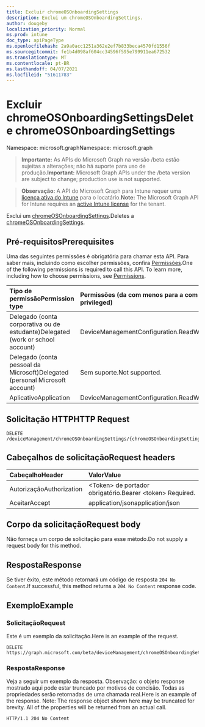 ```yaml
---
title: Excluir chromeOSOnboardingSettings
description: Exclui um chromeOSOnboardingSettings.
author: dougeby
localization_priority: Normal
ms.prod: intune
doc_type: apiPageType
ms.openlocfilehash: 2a9a0acc1251a362e2ef7b833beca4570fd1556f
ms.sourcegitcommit: fe1b4d098af604cc34596f595e799911ea672532
ms.translationtype: MT
ms.contentlocale: pt-BR
ms.lasthandoff: 04/07/2021
ms.locfileid: "51611783"
---
```

# <a name="delete-chromeosonboardingsettings"></a><span data-ttu-id="1caf0-103">Excluir chromeOSOnboardingSettings</span><span class="sxs-lookup"><span data-stu-id="1caf0-103">Delete chromeOSOnboardingSettings</span></span>

<span data-ttu-id="1caf0-104">Namespace: microsoft.graph</span><span class="sxs-lookup"><span data-stu-id="1caf0-104">Namespace: microsoft.graph</span></span>

> <span data-ttu-id="1caf0-105">**Importante:** As APIs do Microsoft Graph na versão /beta estão sujeitas a alterações; não há suporte para uso de produção.</span><span class="sxs-lookup"><span data-stu-id="1caf0-105">**Important:** Microsoft Graph APIs under the /beta version are subject to change; production use is not supported.</span></span>

> <span data-ttu-id="1caf0-106">**Observação:** A API do Microsoft Graph para Intune requer uma [licença ativa do Intune](https://go.microsoft.com/fwlink/?linkid=839381) para o locatário.</span><span class="sxs-lookup"><span data-stu-id="1caf0-106">**Note:** The Microsoft Graph API for Intune requires an [active Intune license](https://go.microsoft.com/fwlink/?linkid=839381) for the tenant.</span></span>

<span data-ttu-id="1caf0-107">Exclui um [chromeOSOnboardingSettings](../resources/intune-chromebooksync-chromeosonboardingsettings.md).</span><span class="sxs-lookup"><span data-stu-id="1caf0-107">Deletes a [chromeOSOnboardingSettings](../resources/intune-chromebooksync-chromeosonboardingsettings.md).</span></span>

## <a name="prerequisites"></a><span data-ttu-id="1caf0-108">Pré-requisitos</span><span class="sxs-lookup"><span data-stu-id="1caf0-108">Prerequisites</span></span>
<span data-ttu-id="1caf0-p101">Uma das seguintes permissões é obrigatória para chamar esta API. Para saber mais, incluindo como escolher permissões, confira [Permissões](/graph/permissions-reference).</span><span class="sxs-lookup"><span data-stu-id="1caf0-p101">One of the following permissions is required to call this API. To learn more, including how to choose permissions, see [Permissions](/graph/permissions-reference).</span></span>

|<span data-ttu-id="1caf0-111">Tipo de permissão</span><span class="sxs-lookup"><span data-stu-id="1caf0-111">Permission type</span></span>|<span data-ttu-id="1caf0-112">Permissões (da com menos para a com mais privilégios)</span><span class="sxs-lookup"><span data-stu-id="1caf0-112">Permissions (from least to most privileged)</span></span>|
|:---|:---|
|<span data-ttu-id="1caf0-113">Delegado (conta corporativa ou de estudante)</span><span class="sxs-lookup"><span data-stu-id="1caf0-113">Delegated (work or school account)</span></span>|<span data-ttu-id="1caf0-114">DeviceManagementConfiguration.ReadWrite.All</span><span class="sxs-lookup"><span data-stu-id="1caf0-114">DeviceManagementConfiguration.ReadWrite.All</span></span>|
|<span data-ttu-id="1caf0-115">Delegado (conta pessoal da Microsoft)</span><span class="sxs-lookup"><span data-stu-id="1caf0-115">Delegated (personal Microsoft account)</span></span>|<span data-ttu-id="1caf0-116">Sem suporte.</span><span class="sxs-lookup"><span data-stu-id="1caf0-116">Not supported.</span></span>|
|<span data-ttu-id="1caf0-117">Aplicativo</span><span class="sxs-lookup"><span data-stu-id="1caf0-117">Application</span></span>|<span data-ttu-id="1caf0-118">DeviceManagementConfiguration.ReadWrite.All</span><span class="sxs-lookup"><span data-stu-id="1caf0-118">DeviceManagementConfiguration.ReadWrite.All</span></span>|

## <a name="http-request"></a><span data-ttu-id="1caf0-119">Solicitação HTTP</span><span class="sxs-lookup"><span data-stu-id="1caf0-119">HTTP Request</span></span>
<!-- {
  "blockType": "ignored"
}
-->
``` http
DELETE /deviceManagement/chromeOSOnboardingSettings/{chromeOSOnboardingSettingsId}
```

## <a name="request-headers"></a><span data-ttu-id="1caf0-120">Cabeçalhos de solicitação</span><span class="sxs-lookup"><span data-stu-id="1caf0-120">Request headers</span></span>
|<span data-ttu-id="1caf0-121">Cabeçalho</span><span class="sxs-lookup"><span data-stu-id="1caf0-121">Header</span></span>|<span data-ttu-id="1caf0-122">Valor</span><span class="sxs-lookup"><span data-stu-id="1caf0-122">Value</span></span>|
|:---|:---|
|<span data-ttu-id="1caf0-123">Autorização</span><span class="sxs-lookup"><span data-stu-id="1caf0-123">Authorization</span></span>|<span data-ttu-id="1caf0-124">&lt;Token&gt; de portador obrigatório.</span><span class="sxs-lookup"><span data-stu-id="1caf0-124">Bearer &lt;token&gt; Required.</span></span>|
|<span data-ttu-id="1caf0-125">Aceitar</span><span class="sxs-lookup"><span data-stu-id="1caf0-125">Accept</span></span>|<span data-ttu-id="1caf0-126">application/json</span><span class="sxs-lookup"><span data-stu-id="1caf0-126">application/json</span></span>|

## <a name="request-body"></a><span data-ttu-id="1caf0-127">Corpo da solicitação</span><span class="sxs-lookup"><span data-stu-id="1caf0-127">Request body</span></span>
<span data-ttu-id="1caf0-128">Não forneça um corpo de solicitação para esse método.</span><span class="sxs-lookup"><span data-stu-id="1caf0-128">Do not supply a request body for this method.</span></span>

## <a name="response"></a><span data-ttu-id="1caf0-129">Resposta</span><span class="sxs-lookup"><span data-stu-id="1caf0-129">Response</span></span>
<span data-ttu-id="1caf0-130">Se tiver êxito, este método retornará um código de resposta `204 No Content`.</span><span class="sxs-lookup"><span data-stu-id="1caf0-130">If successful, this method returns a `204 No Content` response code.</span></span>

## <a name="example"></a><span data-ttu-id="1caf0-131">Exemplo</span><span class="sxs-lookup"><span data-stu-id="1caf0-131">Example</span></span>

### <a name="request"></a><span data-ttu-id="1caf0-132">Solicitação</span><span class="sxs-lookup"><span data-stu-id="1caf0-132">Request</span></span>
<span data-ttu-id="1caf0-133">Este é um exemplo da solicitação.</span><span class="sxs-lookup"><span data-stu-id="1caf0-133">Here is an example of the request.</span></span>
``` http
DELETE https://graph.microsoft.com/beta/deviceManagement/chromeOSOnboardingSettings/{chromeOSOnboardingSettingsId}
```

### <a name="response"></a><span data-ttu-id="1caf0-134">Resposta</span><span class="sxs-lookup"><span data-stu-id="1caf0-134">Response</span></span>
<span data-ttu-id="1caf0-p102">Veja a seguir um exemplo da resposta. Observação: o objeto response mostrado aqui pode estar truncado por motivos de concisão. Todas as propriedades serão retornadas de uma chamada real.</span><span class="sxs-lookup"><span data-stu-id="1caf0-p102">Here is an example of the response. Note: The response object shown here may be truncated for brevity. All of the properties will be returned from an actual call.</span></span>
``` http
HTTP/1.1 204 No Content
```




